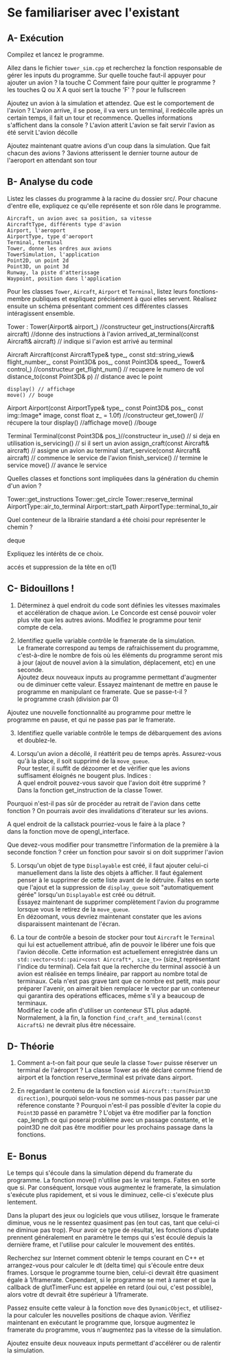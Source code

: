 # Se familiariser avec l'existant

## A- Exécution

Compilez et lancez le programme.

Allez dans le fichier `tower_sim.cpp` et recherchez la fonction responsable de gérer les inputs du programme.
Sur quelle touche faut-il appuyer pour ajouter un avion ?
la touche C
Comment faire pour quitter le programme ?
les touches Q ou X
A quoi sert la touche 'F' ?
pour le fullscreen

Ajoutez un avion à la simulation et attendez.
Que est le comportement de l'avion ?
L'avion arrive, il se pose, il va vers un terminal, il redécolle après un certain temps, il fait un tour et recommence.
Quelles informations s'affichent dans la console ?
L'avion atterit
L'avion se fait servir
l'avion as été servit
L'avion décolle


Ajoutez maintenant quatre avions d'un coup dans la simulation.
Que fait chacun des avions ?
3avions atterissent le dernier tourne autour de l'aeroport en attendant son tour

## B- Analyse du code

Listez les classes du programme à la racine du dossier src/.
Pour chacune d'entre elle, expliquez ce qu'elle représente et son rôle dans le programme.

    Aircraft, un avion avec sa position, sa vitesse
    AircraftType, différents type d'avion
    Airport, l'aeroport
    AirportType, type d'aeroport
    Terminal, terminal
    Tower, donne les ordres aux avions
    TowerSimulation, l'application
    Point2D, un point 2d
    Point3D, un point 3d
    Runway, la piste d'atterissage
    Waypoint, position dans l'application


Pour les classes `Tower`, `Aircaft`, `Airport` et `Terminal`, listez leurs fonctions-membre publiques et expliquez précisément à quoi elles servent.
Réalisez ensuite un schéma présentant comment ces différentes classes intéragissent ensemble.

Tower :
    Tower(Airport& airport_) //constructeur
    get_instructions(Aircraft& aircraft) //donne des instructions à l'avion
    arrived_at_terminal(const Aircraft& aircraft) // indique si l'avion est arrivé au terminal

Aircraft
    Aircraft(const AircraftType& type_, const std::string_view& flight_number_, const Point3D& pos_,
             const Point3D& speed_, Tower& control_) //constructeur
    get_flight_num() // recupere le numero de vol
    distance_to(const Point3D& p) // distance avec le point

    display() // affichage
    move() // bouge

Airport
    Airport(const AirportType& type_, const Point3D& pos_, const img::Image* image, const float z_ = 1.0f) //constructeur
    get_tower() // récupere la tour
    display() //affichage
    move() //bouge

Terminal
    Terminal(const Point3D& pos_)//constructeur
    in_use() // si deja en utilisation
    is_servicing() // si il sert un avion
    assign_craft(const Aircraft& aircraft) // assigne un avion au terminal
    start_service(const Aircraft& aircraft) // commence le service de l'avion
    finish_service() // termine le service
    move() // avance le service

Quelles classes et fonctions sont impliquées dans la génération du chemin d'un avion ?

Tower::get_instructions
Tower::get_circle
Tower::reserve_terminal
AirportType::air_to_terminal
Airport::start_path
AirportType::terminal_to_air

Quel conteneur de la librairie standard a été choisi pour représenter le chemin ?

deque

Expliquez les intérêts de ce choix.

accés et suppression de la tête en o(1)

## C- Bidouillons !

1) Déterminez à quel endroit du code sont définies les vitesses maximales et accélération de chaque avion.
Le Concorde est censé pouvoir voler plus vite que les autres avions.
Modifiez le programme pour tenir compte de cela.

2) Identifiez quelle variable contrôle le framerate de la simulation.\
Le framerate correspond au temps de rafraichissement du programme, c'est-à-dire le nombre de fois où les éléments du programme seront mis à jour (ajout de nouvel avion à la simulation, déplacement, etc) en une seconde.\
Ajoutez deux nouveaux inputs au programme permettant d'augmenter ou de diminuer cette valeur.
Essayez maintenant de mettre en pause le programme en manipulant ce framerate. Que se passe-t-il ?\
le programme crash (division par 0)

Ajoutez une nouvelle fonctionnalité au programme pour mettre le programme en pause, et qui ne passe pas par le framerate.

3) Identifiez quelle variable contrôle le temps de débarquement des avions et doublez-le.

4) Lorsqu'un avion a décollé, il réattérit peu de temps après.
Assurez-vous qu'à la place, il soit supprimé de la `move_queue`.\
Pour tester, il suffit de dézoomer et de vérifier que les avions suffisament éloignés ne bougent plus.
Indices :\
A quel endroit pouvez-vous savoir que l'avion doit être supprimé ?\
Dans la fonction get_instruction de la classe Tower.

Pourquoi n'est-il pas sûr de procéder au retrait de l'avion dans cette fonction ?
On pourrais avoir des invalidations d'iterateur sur les avions.

A quel endroit de la callstack pourriez-vous le faire à la place ?\
dans la fonction move de opengl_interface.

Que devez-vous modifier pour transmettre l'information de la première à la seconde fonction ?
créer un fonction pour savoir si on doit supprimer l'avion

5) Lorsqu'un objet de type `Displayable` est créé, il faut ajouter celui-ci manuellement dans la liste des objets à afficher.
Il faut également penser à le supprimer de cette liste avant de le détruire.
Faites en sorte que l'ajout et la suppression de `display_queue` soit "automatiquement gérée" lorsqu'un `Displayable` est créé ou détruit.\
Essayez maintenant de supprimer complètement l'avion du programme lorsque vous le retirez de la `move_queue`.\
En dézoomant, vous devriez maintenant constater que les avions disparaissent maintenant de l'écran.

6) La tour de contrôle a besoin de stocker pour tout `Aircraft` le `Terminal` qui lui est actuellement attribué, afin de pouvoir le libérer une fois que l'avion décolle.
Cette information est actuellement enregistrée dans un `std::vector<std::pair<const Aircraft*, size_t>>` (size_t représentant l'indice du terminal).
Cela fait que la recherche du terminal associé à un avion est réalisée en temps linéaire, par rapport au nombre total de terminaux.
Cela n'est pas grave tant que ce nombre est petit, mais pour préparer l'avenir, on aimerait bien remplacer le vector par un conteneur qui garantira des opérations efficaces, même s'il y a beaucoup de terminaux.\
Modifiez le code afin d'utiliser un conteneur STL plus adapté. Normalement, à la fin, la fonction `find_craft_and_terminal(const Aicraft&)` ne devrait plus être nécessaire.

## D- Théorie

1) Comment a-t-on fait pour que seule la classe `Tower` puisse réserver un terminal de l'aéroport ?
La classe Tower as été déclaré comme friend de airport et la fonction reserve_terminal est private dans airport.

2) En regardant le contenu de la fonction `void Aircraft::turn(Point3D direction)`, pourquoi selon-vous ne sommes-nous pas passer par une réference constante ?
Pourquoi n'est-il pas possible d'éviter la copie du `Point3D` passé en paramètre ?
L'objet va être modifier par la fonction cap_length ce qui poserai problème avec un passage constante, et le point3D ne doit pas être modifier pour les prochains passage dans la fonctions.

## E- Bonus

Le temps qui s'écoule dans la simulation dépend du framerate du programme.
La fonction move() n'utilise pas le vrai temps. Faites en sorte que si.
Par conséquent, lorsque vous augmentez le framerate, la simulation s'exécute plus rapidement, et si vous le diminuez, celle-ci s'exécute plus lentement.

Dans la plupart des jeux ou logiciels que vous utilisez, lorsque le framerate diminue, vous ne le ressentez quasiment pas (en tout cas, tant que celui-ci ne diminue pas trop).
Pour avoir ce type de résultat, les fonctions d'update prennent généralement en paramètre le temps qui s'est écoulé depuis la dernière frame, et l'utilise pour calculer le mouvement des entités.

Recherchez sur Internet comment obtenir le temps courant en C++ et arrangez-vous pour calculer le dt (delta time) qui s'écoule entre deux frames.
Lorsque le programme tourne bien, celui-ci devrait être quasiment égale à 1/framerate.
Cependant, si le programme se met à ramer et que la callback de glutTimerFunc est appelée en retard (oui oui, c'est possible), alors votre dt devrait être supérieur à 1/framerate.

Passez ensuite cette valeur à la fonction `move` des `DynamicObject`, et utilisez-la pour calculer les nouvelles positions de chaque avion.
Vérifiez maintenant en exécutant le programme que, lorsque augmentez le framerate du programme, vous n'augmentez pas la vitesse de la simulation.

Ajoutez ensuite deux nouveaux inputs permettant d'accélérer ou de ralentir la simulation.
